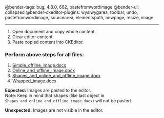@bender-tags: bug, 4.8.0, 662, pastefromwordimage
@bender-ui: collapsed
@bender-ckeditor-plugins: wysiwygarea, toolbar, undo, pastefromwordimage, sourcearea, elementspath, newpage, resize, image

----

1. Open document and copy whole content.
1. Clear editor content.
1. Paste copied content into CKEditor.

### Perform above steps for all files:
  1. [Simple_offline_image.docx](../generated/_fixtures/Simple_offline_image/Simple_offline_image.docx)
  2. [Online_and_offline_image.docx](../generated/_fixtures/Online_and_offline_image/Online_and_offline_image.docx)
  3. [Shapes_and_online_and_offline_image.docx](../generated/_fixtures/Shapes_and_online_and_offline_image/Shapes_and_online_and_offline_image.docx)
  4. [Wrapped_image.docx](../generated/_fixtures/Wrapped_image/Wrapped_image.docx)

**Expected:** Images are pasted to the editor.<br>
Note: Keep in mind that shapes (like last object in `Shapes_and_online_and_offline_image.docx`) will not be pasted.

**Unexpected:** Images are not visible in the editor.
